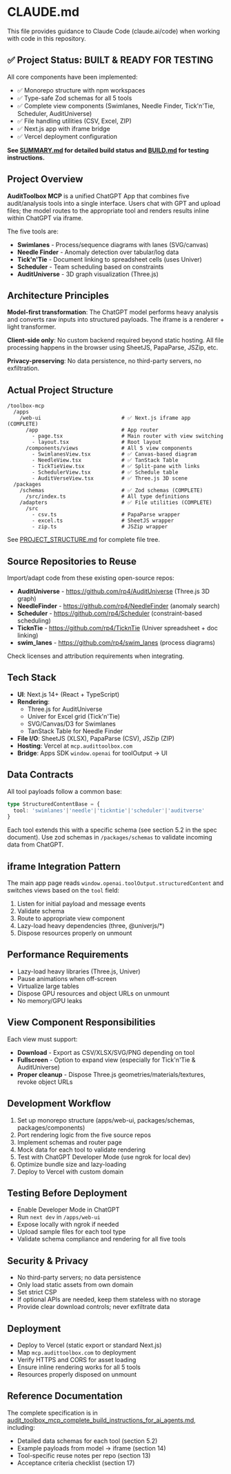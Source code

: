 # CLAUDE.md

This file provides guidance to Claude Code (claude.ai/code) when working with code in this repository.

## ✅ Project Status: BUILT & READY FOR TESTING

All core components have been implemented:
- ✅ Monorepo structure with npm workspaces
- ✅ Type-safe Zod schemas for all 5 tools
- ✅ Complete view components (Swimlanes, Needle Finder, Tick'n'Tie, Scheduler, AuditUniverse)
- ✅ File handling utilities (CSV, Excel, ZIP)
- ✅ Next.js app with iframe bridge
- ✅ Vercel deployment configuration

**See [SUMMARY.md](SUMMARY.md) for detailed build status and [BUILD.md](BUILD.md) for testing instructions.**

## Project Overview

**AuditToolbox MCP** is a unified ChatGPT App that combines five audit/analysis tools into a single interface. Users chat with GPT and upload files; the model routes to the appropriate tool and renders results inline within ChatGPT via iframe.

The five tools are:
- **Swimlanes** - Process/sequence diagrams with lanes (SVG/canvas)
- **Needle Finder** - Anomaly detection over tabular/log data
- **Tick'n'Tie** - Document linking to spreadsheet cells (uses Univer)
- **Scheduler** - Team scheduling based on constraints
- **AuditUniverse** - 3D graph visualization (Three.js)

## Architecture Principles

**Model-first transformation**: The ChatGPT model performs heavy analysis and converts raw inputs into structured payloads. The iframe is a renderer + light transformer.

**Client-side only**: No custom backend required beyond static hosting. All file processing happens in the browser using SheetJS, PapaParse, JSZip, etc.

**Privacy-preserving**: No data persistence, no third-party servers, no exfiltration.

## Actual Project Structure

```
/toolbox-mcp
  /apps
    /web-ui                          # ✅ Next.js iframe app (COMPLETE)
      /app                           # App router
        - page.tsx                   # Main router with view switching
        - layout.tsx                 # Root layout
      /components/views              # All 5 view components
        - SwimlanesView.tsx          # ✅ Canvas-based diagram
        - NeedleView.tsx             # ✅ TanStack Table
        - TickTieView.tsx            # ✅ Split-pane with links
        - SchedulerView.tsx          # ✅ Schedule table
        - AuditVerseView.tsx         # ✅ Three.js 3D scene
  /packages
    /schemas                         # ✅ Zod schemas (COMPLETE)
      /src/index.ts                  # All type definitions
    /adapters                        # ✅ File utilities (COMPLETE)
      /src
        - csv.ts                     # PapaParse wrapper
        - excel.ts                   # SheetJS wrapper
        - zip.ts                     # JSZip wrapper
```

See [PROJECT_STRUCTURE.md](PROJECT_STRUCTURE.md) for complete file tree.

## Source Repositories to Reuse

Import/adapt code from these existing open-source repos:
- **AuditUniverse** - https://github.com/rp4/AuditUniverse (Three.js 3D graph)
- **NeedleFinder** - https://github.com/rp4/NeedleFinder (anomaly search)
- **Scheduler** - https://github.com/rp4/Scheduler (constraint-based scheduling)
- **TicknTie** - https://github.com/rp4/TicknTie (Univer spreadsheet + doc linking)
- **swim_lanes** - https://github.com/rp4/swim_lanes (process diagrams)

Check licenses and attribution requirements when integrating.

## Tech Stack

- **UI**: Next.js 14+ (React + TypeScript)
- **Rendering**:
  - Three.js for AuditUniverse
  - Univer for Excel grid (Tick'n'Tie)
  - SVG/Canvas/D3 for Swimlanes
  - TanStack Table for Needle Finder
- **File I/O**: SheetJS (XLSX), PapaParse (CSV), JSZip (ZIP)
- **Hosting**: Vercel at `mcp.audittoolbox.com`
- **Bridge**: Apps SDK `window.openai` for toolOutput → UI

## Data Contracts

All tool payloads follow a common base:
```ts
type StructuredContentBase = {
  tool: 'swimlanes'|'needle'|'tickntie'|'scheduler'|'auditverse'
}
```

Each tool extends this with a specific schema (see section 5.2 in the spec document). Use zod schemas in `/packages/schemas` to validate incoming data from ChatGPT.

## iframe Integration Pattern

The main app page reads `window.openai.toolOutput.structuredContent` and switches views based on the `tool` field:
1. Listen for initial payload and message events
2. Validate schema
3. Route to appropriate view component
4. Lazy-load heavy dependencies (three, @univerjs/*)
5. Dispose resources properly on unmount

## Performance Requirements

- Lazy-load heavy libraries (Three.js, Univer)
- Pause animations when off-screen
- Virtualize large tables
- Dispose GPU resources and object URLs on unmount
- No memory/GPU leaks

## View Component Responsibilities

Each view must support:
- **Download** - Export as CSV/XLSX/SVG/PNG depending on tool
- **Fullscreen** - Option to expand view (especially for Tick'n'Tie & AuditUniverse)
- **Proper cleanup** - Dispose Three.js geometries/materials/textures, revoke object URLs

## Development Workflow

1. Set up monorepo structure (apps/web-ui, packages/schemas, packages/components)
2. Port rendering logic from the five source repos
3. Implement schemas and router page
4. Mock data for each tool to validate rendering
5. Test with ChatGPT Developer Mode (use ngrok for local dev)
6. Optimize bundle size and lazy-loading
7. Deploy to Vercel with custom domain

## Testing Before Deployment

- Enable Developer Mode in ChatGPT
- Run `next dev` in `/apps/web-ui`
- Expose locally with ngrok if needed
- Upload sample files for each tool type
- Validate schema compliance and rendering for all five tools

## Security & Privacy

- No third-party servers; no data persistence
- Only load static assets from own domain
- Set strict CSP
- If optional APIs are needed, keep them stateless with no storage
- Provide clear download controls; never exfiltrate data

## Deployment

- Deploy to Vercel (static export or standard Next.js)
- Map `mcp.audittoolbox.com` to deployment
- Verify HTTPS and CORS for asset loading
- Ensure inline rendering works for all 5 tools
- Resources properly disposed on unmount

## Reference Documentation

The complete specification is in [audit_toolbox_mcp_complete_build_instructions_for_ai_agents.md](audit_toolbox_mcp_complete_build_instructions_for_ai_agents.md), including:
- Detailed data schemas for each tool (section 5.2)
- Example payloads from model → iframe (section 14)
- Tool-specific reuse notes per repo (section 13)
- Acceptance criteria checklist (section 17)
